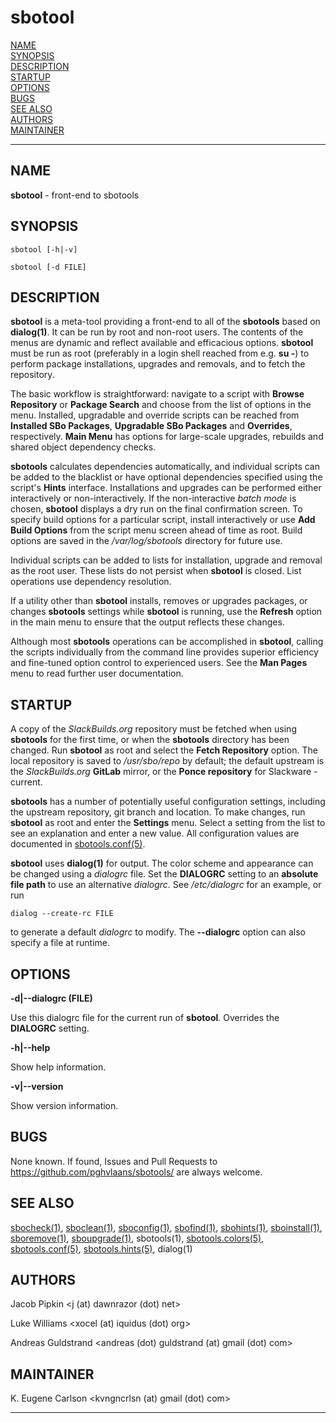 # sbotool

[NAME](#name)\
[SYNOPSIS](#synopsis)\
[DESCRIPTION](#description)\
[STARTUP](#startup)\
[OPTIONS](#options)\
[BUGS](#bugs)\
[SEE ALSO](#see-also)\
[AUTHORS](#authors)\
[MAINTAINER](#maintainer)

------------------------------------------------------------------------

## NAME

**sbotool** - front-end to sbotools

## SYNOPSIS

    sbotool [-h|-v]

    sbotool [-d FILE]

## DESCRIPTION

**sbotool** is a meta-tool providing a front-end to all of the
**sbotools** based on **dialog(1)**. It can be run by root and non-root
users. The contents of the menus are dynamic and reflect available and
efficacious options. **sbotool** must be run as root (preferably in a
login shell reached from e.g. **su -**) to perform package
installations, upgrades and removals, and to fetch the repository.

The basic workflow is straightforward: navigate to a script with
**Browse Repository** or **Package Search** and choose from the list of
options in the menu. Installed, upgradable and override scripts can be
reached from **Installed SBo Packages**, **Upgradable SBo Packages** and
**Overrides**, respectively. **Main Menu** has options for large-scale
upgrades, rebuilds and shared object dependency checks.

**sbotools** calculates dependencies automatically, and individual
scripts can be added to the blacklist or have optional dependencies
specified using the script's **Hints** interface. Installations and
upgrades can be performed either interactively or non-interactively. If
the non-interactive *batch mode* is chosen, **sbotool** displays a dry
run on the final confirmation screen. To specify build options for a
particular script, install interactively or use **Add Build Options**
from the script menu screen ahead of time as root. Build options are
saved in the */var/log/sbotools* directory for future use.

Individual scripts can be added to lists for installation, upgrade and
removal as the root user. These lists do not persist when **sbotool** is
closed. List operations use dependency resolution.

If a utility other than **sbotool** installs, removes or upgrades
packages, or changes **sbotools** settings while **sbotool** is running,
use the **Refresh** option in the main menu to ensure that the output
reflects these changes.

Although most **sbotools** operations can be accomplished in
**sbotool**, calling the scripts individually from the command line
provides superior efficiency and fine-tuned option control to
experienced users. See the **Man Pages** menu to read further user
documentation.

## STARTUP

A copy of the *SlackBuilds.org* repository must be fetched when using
**sbotools** for the first time, or when the **sbotools** directory has
been changed. Run **sbotool** as root and select the **Fetch
Repository** option. The local repository is saved to */usr/sbo/repo* by
default; the default upstream is the *SlackBuilds.org* **GitLab**
mirror, or the **Ponce repository** for Slackware -current.

**sbotools** has a number of potentially useful configuration settings,
including the upstream repository, git branch and location. To make
changes, run **sbotool** as root and enter the **Settings** menu. Select
a setting from the list to see an explanation and enter a new value. All
configuration values are documented in [sbotools.conf(5)](sbotools.conf.5.md).

**sbotool** uses **dialog(1)** for output. The color scheme and
appearance can be changed using a *dialogrc* file. Set the **DIALOGRC**
setting to an **absolute file path** to use an alternative *dialogrc*.
See */etc/dialogrc* for an example, or run

    dialog --create-rc FILE

to generate a default *dialogrc* to modify. The **\--dialogrc** option
can also specify a file at runtime.

## OPTIONS

**-d\|\--dialogrc (FILE)**

Use this dialogrc file for the current run of **sbotool**. Overrides the
**DIALOGRC** setting.

**-h\|\--help**

Show help information.

**-v\|\--version**

Show version information.

## BUGS

None known. If found, Issues and Pull Requests to
<https://github.com/pghvlaans/sbotools/> are always welcome.

## SEE ALSO

[sbocheck(1)](sbocheck.1.md), [sboclean(1)](sboclean.1.md), [sboconfig(1)](sboconfig.1.md), [sbofind(1)](sbofind.1.md), [sbohints(1)](sbohints.1.md),
[sboinstall(1)](sboinstall.1.md), [sboremove(1)](sboremove.1.md), [sboupgrade(1)](sboupgrade.1.md), sbotools(1),
[sbotools.colors(5)](sbotools.colors.5.md), [sbotools.conf(5)](sbotools.conf.5.md), [sbotools.hints(5)](sbotools.hints.5.md), dialog(1)

## AUTHORS

Jacob Pipkin \<j (at) dawnrazor (dot) net\>

Luke Williams \<xocel (at) iquidus (dot) org\>

Andreas Guldstrand \<andreas (dot) guldstrand (at) gmail (dot) com\>

## MAINTAINER

K. Eugene Carlson \<kvngncrlsn (at) gmail (dot) com\>

------------------------------------------------------------------------
